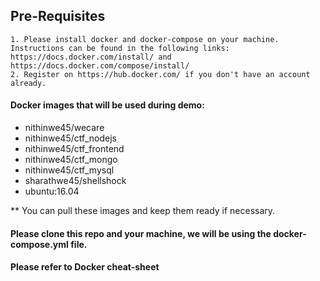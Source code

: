 ## Pre-Requisites
	1. Please install docker and docker-compose on your machine. Instructions can be found in the following links: https://docs.docker.com/install/ and https://docs.docker.com/compose/install/
	2. Register on https://hub.docker.com/ if you don't have an account already.

#### Docker images that will be used during demo:
* nithinwe45/wecare
* nithinwe45/ctf_nodejs
* nithinwe45/ctf_frontend
* nithinwe45/ctf_mongo
* nithinwe45/ctf_mysql
* sharathwe45/shellshock
* ubuntu:16.04

**  	You can pull these images and keep them ready if necessary.

#### Please clone this repo and your machine, we will be using the docker-compose.yml file. 

#### Please refer to Docker cheat-sheet
 
